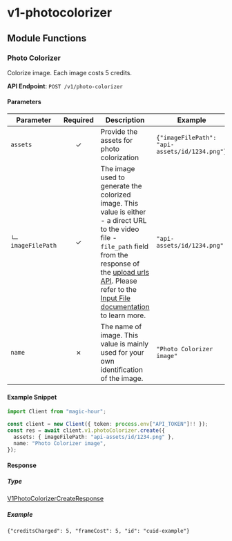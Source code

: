 # v1-photocolorizer

## Module Functions
### Photo Colorizer <a name="create"></a>

Colorize image. Each image costs 5 credits.

**API Endpoint**: `POST /v1/photo-colorizer`

#### Parameters

| Parameter | Required | Description | Example |
|-----------|:--------:|-------------|--------|
| `assets` | ✓ | Provide the assets for photo colorization | `{"imageFilePath": "api-assets/id/1234.png"}` |
| `└─ imageFilePath` | ✓ | The image used to generate the colorized image. This value is either - a direct URL to the video file - `file_path` field from the response of the [upload urls API](https://docs.magichour.ai/api-reference/files/generate-asset-upload-urls).  Please refer to the [Input File documentation](https://docs.magichour.ai/api-reference/files/generate-asset-upload-urls#input-file) to learn more.  | `"api-assets/id/1234.png"` |
| `name` | ✗ | The name of image. This value is mainly used for your own identification of the image. | `"Photo Colorizer image"` |

#### Example Snippet

```typescript
import Client from "magic-hour";

const client = new Client({ token: process.env["API_TOKEN"]!! });
const res = await client.v1.photoColorizer.create({
  assets: { imageFilePath: "api-assets/id/1234.png" },
  name: "Photo Colorizer image",
});

```

#### Response

##### Type
[V1PhotoColorizerCreateResponse](/src/types/v1-photo-colorizer-create-response.ts)

##### Example
`{"creditsCharged": 5, "frameCost": 5, "id": "cuid-example"}`
<!-- CUSTOM DOCS START -->

<!-- CUSTOM DOCS END -->


